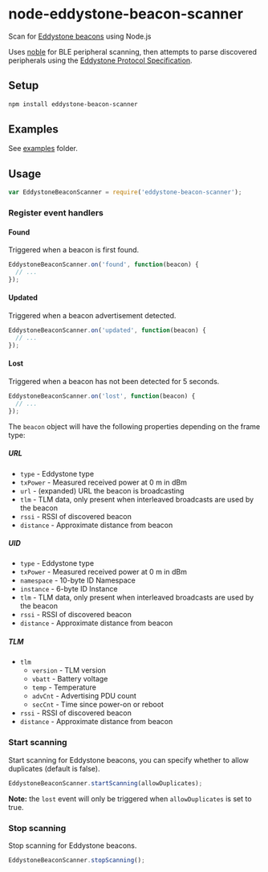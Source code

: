 # node-eddystone-beacon-scanner

Scan for [Eddystone beacons](https://github.com/google/eddystone) using Node.js

Uses [noble](https://github.com/sandeepmistry/noble) for BLE peripheral scanning, then attempts to parse discovered peripherals using the [Eddystone Protocol Specification](https://github.com/google/eddystone/blob/master/protocol-specification.md).

## Setup

```sh
npm install eddystone-beacon-scanner
```

## Examples

See [examples](examples) folder.


## Usage

```javascript
var EddystoneBeaconScanner = require('eddystone-beacon-scanner');
```

### Register event handlers

#### Found

Triggered when a beacon is first found.


```javascript
EddystoneBeaconScanner.on('found', function(beacon) {
  // ...
});
```

#### Updated

Triggered when a beacon advertisement detected.

```javascript
EddystoneBeaconScanner.on('updated', function(beacon) {
  // ...
});
```

#### Lost

Triggered when a beacon has not been detected for 5 seconds.

```javascript
EddystoneBeaconScanner.on('lost', function(beacon) {
  // ...
});
```

The ```beacon``` object will have the following properties depending on the frame type:
##### URL

 * ```type``` - Eddystone type
 * ```txPower``` - Measured received power at 0 m in dBm
 * ```url``` - (expanded) URL the beacon is broadcasting
 * ```tlm``` - TLM data, only present when interleaved broadcasts are used by the beacon
 * ```rssi``` - RSSI of discovered beacon
 * ```distance``` - Approximate distance from beacon

##### UID
 * ```type``` - Eddystone type
 * ```txPower``` - Measured received power at 0 m in dBm
 * ```namespace``` - 10-byte ID Namespace
 * ```instance``` - 6-byte ID Instance
 * ```tlm``` - TLM data, only present when interleaved broadcasts are used by the beacon
 * ```rssi``` - RSSI of discovered beacon
 * ```distance``` - Approximate distance from beacon

##### TLM
 * ```tlm```
   * ```version``` - TLM version
   * ```vbatt``` - Battery voltage
   * ```temp``` - Temperature
   * ```advCnt``` - Advertising PDU count
   * ```secCnt``` - Time since power-on or reboot
 * ```rssi``` - RSSI of discovered beacon
 * ```distance``` - Approximate distance from beacon

### Start scanning

Start scanning for Eddystone beacons, you can specify whether to allow duplicates (default is false).

```javascript
EddystoneBeaconScanner.startScanning(allowDuplicates);
```

__Note:__ the ```lost``` event will only be triggered when ```allowDuplicates``` is set to true.

### Stop scanning

Stop scanning for Eddystone beacons.

```javascript
EddystoneBeaconScanner.stopScanning();
```
